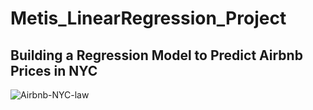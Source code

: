# Metis_LinearRegression_Project
## Building a Regression Model to Predict Airbnb Prices in NYC

![Airbnb-NYC-law](https://user-images.githubusercontent.com/87044440/128450067-78bcf016-e085-4c74-a819-d3cb6529be73.jpeg)



